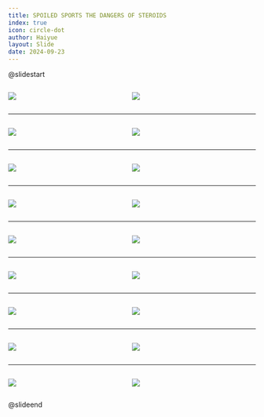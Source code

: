 ```yaml
---
title: SPOILED SPORTS THE DANGERS OF STEROIDS
index: true
icon: circle-dot
author: Haiyue
layout: Slide
date: 2024-09-23
---
```

 
@slidestart

<div style="display:flex">
<div style="flex:1">

![](/reading/english/Level-Y/SPOILED%20SPORTS%20THE%20DANGERS%20OF%20STEROIDS/001.webp)
</div>
<div style="flex:1">

![](/reading/english/Level-Y/SPOILED%20SPORTS%20THE%20DANGERS%20OF%20STEROIDS/002.webp)
</div>
</div>

---

<div style="display:flex">
<div style="flex:1">

![](/reading/english/Level-Y/SPOILED%20SPORTS%20THE%20DANGERS%20OF%20STEROIDS/003.webp)
</div>
<div style="flex:1">

![](/reading/english/Level-Y/SPOILED%20SPORTS%20THE%20DANGERS%20OF%20STEROIDS/004.webp)
</div>
</div>

---

<div style="display:flex">
<div style="flex:1">

![](/reading/english/Level-Y/SPOILED%20SPORTS%20THE%20DANGERS%20OF%20STEROIDS/005.webp)
</div>
<div style="flex:1">

![](/reading/english/Level-Y/SPOILED%20SPORTS%20THE%20DANGERS%20OF%20STEROIDS/006.webp)
</div>
</div>

---

<div style="display:flex">
<div style="flex:1">

![](/reading/english/Level-Y/SPOILED%20SPORTS%20THE%20DANGERS%20OF%20STEROIDS/007.webp)
</div>
<div style="flex:1">

![](/reading/english/Level-Y/SPOILED%20SPORTS%20THE%20DANGERS%20OF%20STEROIDS/008.webp)
</div>
</div>

---

<div style="display:flex">
<div style="flex:1">

![](/reading/english/Level-Y/SPOILED%20SPORTS%20THE%20DANGERS%20OF%20STEROIDS/009.webp)
</div>
<div style="flex:1">

![](/reading/english/Level-Y/SPOILED%20SPORTS%20THE%20DANGERS%20OF%20STEROIDS/010.webp)
</div>
</div>

---

<div style="display:flex">
<div style="flex:1">

![](/reading/english/Level-Y/SPOILED%20SPORTS%20THE%20DANGERS%20OF%20STEROIDS/011.webp)
</div>
<div style="flex:1">

![](/reading/english/Level-Y/SPOILED%20SPORTS%20THE%20DANGERS%20OF%20STEROIDS/012.webp)
</div>
</div>

---

<div style="display:flex">
<div style="flex:1">

![](/reading/english/Level-Y/SPOILED%20SPORTS%20THE%20DANGERS%20OF%20STEROIDS/013.webp)
</div>
<div style="flex:1">

![](/reading/english/Level-Y/SPOILED%20SPORTS%20THE%20DANGERS%20OF%20STEROIDS/014.webp)
</div>
</div>

---

<div style="display:flex">
<div style="flex:1">

![](/reading/english/Level-Y/SPOILED%20SPORTS%20THE%20DANGERS%20OF%20STEROIDS/015.webp)
</div>
<div style="flex:1">

![](/reading/english/Level-Y/SPOILED%20SPORTS%20THE%20DANGERS%20OF%20STEROIDS/016.webp)
</div>
</div>

---

<div style="display:flex">
<div style="flex:1">

![](/reading/english/Level-Y/SPOILED%20SPORTS%20THE%20DANGERS%20OF%20STEROIDS/017.webp)
</div>
<div style="flex:1">

![](/reading/english/Level-Y/SPOILED%20SPORTS%20THE%20DANGERS%20OF%20STEROIDS/018.webp)
</div>
</div>

@slideend